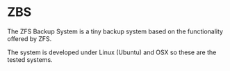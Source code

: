 ZBS
===

The ZFS Backup System is a tiny backup system based on the functionality offered by ZFS.

The system is developed under Linux (Ubuntu) and OSX so these are the tested systems.

